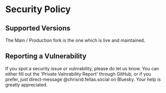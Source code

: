 # Security Policy

## Supported Versions

The Main / Production fork is the one which is live and maintained.

## Reporting a Vulnerability

If you spot a security issue or vulnrability, please do let us know. You can either 
fill out the 'Private Valnrability Report' through GitHub, or if you prefer, just
direct-message @chrisrid.fellas.social on Bluesky. Your help is greatly appreciated.

